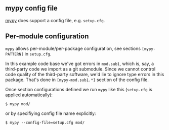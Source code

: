 ## mypy config file 

[mypy](https://mypy.readthedocs.io/) does support a config file,
e.g. `setup.cfg`.

## Per-module configuration

`mypy` allows per-module/per-package configuration, see sections
`[mypy-PATTERN]` in `setup.cfg`.

In this example code base we've got errors in `mod.sub1`, which is,
say, a third-party code we import as a git submodule. Since we cannot
control code quality of the third-party software, we'd lie to ignore
type errors in this package. That's done in `[mypy-mod.sub1.*]`
section of the config file.

Once section configurations defined we run `mypy` like this
(`setup.cfg` is applied automatically):

```
$ mypy mod/
```

or by specifiying config file name explicitly:


```
$ mypy --config-file=setup.cfg mod/
```
